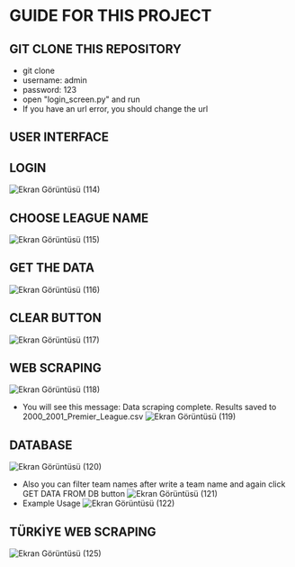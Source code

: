 # GUIDE FOR THIS PROJECT
## GIT CLONE THIS REPOSITORY
- git clone
- username: admin
- password: 123
- open "login_screen.py" and run
- If you have an url error, you should change the url

## USER INTERFACE

## LOGIN
![Ekran Görüntüsü (114)](https://github.com/user-attachments/assets/987b6af7-1b80-467d-b693-b93a80e5dbd2)

## CHOOSE LEAGUE NAME
![Ekran Görüntüsü (115)](https://github.com/user-attachments/assets/58658092-ccd2-4818-a7bc-b1289d67a57d)

## GET THE DATA 
![Ekran Görüntüsü (116)](https://github.com/user-attachments/assets/ccc45d0a-7847-4105-a353-1aedb5d2987d)

## CLEAR BUTTON
![Ekran Görüntüsü (117)](https://github.com/user-attachments/assets/c0b23003-a93d-416e-a65d-6d4407fa1e25)

## WEB SCRAPING
![Ekran Görüntüsü (118)](https://github.com/user-attachments/assets/7ec4f5b2-8d06-4965-b6b6-3b1215b9a68d)
- You will see this message: Data scraping complete. Results saved to 2000_2001_Premier_League.csv
![Ekran Görüntüsü (119)](https://github.com/user-attachments/assets/0e26df61-c8a9-4154-b08c-e3c9495a9876)

## DATABASE 
![Ekran Görüntüsü (120)](https://github.com/user-attachments/assets/038e40bd-a995-43b7-82a5-d586e0c081fe)
- Also you can filter team names after write a team name and again click GET DATA FROM DB button
![Ekran Görüntüsü (121)](https://github.com/user-attachments/assets/65704e7b-6d41-4937-a584-92788789139b)
- Example Usage
![Ekran Görüntüsü (122)](https://github.com/user-attachments/assets/6b1e312b-3a37-484c-9ec1-1fc4de234e95)

## TÜRKİYE WEB SCRAPING
![Ekran Görüntüsü (125)](https://github.com/user-attachments/assets/a264846d-5d87-4937-a118-87b0d5f3144c)



  
